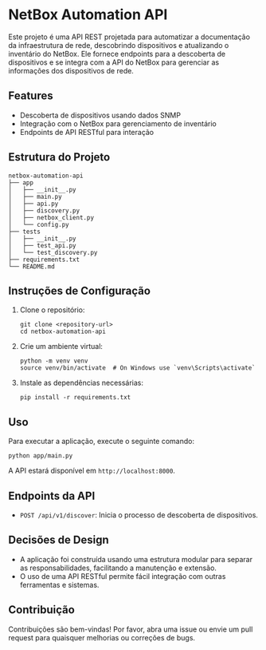# NetBox Automation API

Este projeto é uma API REST projetada para automatizar a documentação da infraestrutura de rede, descobrindo dispositivos e atualizando o inventário do NetBox. Ele fornece endpoints para a descoberta de dispositivos e se integra com a API do NetBox para gerenciar as informações dos dispositivos de rede.

## Features

- Descoberta de dispositivos usando dados SNMP
- Integração com o NetBox para gerenciamento de inventário
- Endpoints de API RESTful para interação

## Estrutura do Projeto

```
netbox-automation-api
├── app
│   ├── __init__.py
│   ├── main.py
│   ├── api.py
│   ├── discovery.py
│   ├── netbox_client.py
│   └── config.py
├── tests
│   ├── __init__.py
│   ├── test_api.py
│   └── test_discovery.py
├── requirements.txt
└── README.md
```

## Instruções de Configuração

1. Clone o repositório:
   ```
   git clone <repository-url>
   cd netbox-automation-api
   ```
2. Crie um ambiente virtual:
   ```
   python -m venv venv
   source venv/bin/activate  # On Windows use `venv\Scripts\activate`
   ```

3. Instale as dependências necessárias:
   ```
   pip install -r requirements.txt
   
## Uso

Para executar a aplicação, execute o seguinte comando:
```
python app/main.py
```

A API estará disponível em `http://localhost:8000`.

## Endpoints da API

- `POST /api/v1/discover`: Inicia o processo de descoberta de dispositivos.

## Decisões de Design

- A aplicação foi construída usando uma estrutura modular para separar as responsabilidades, facilitando a manutenção e extensão.
- O uso de uma API RESTful permite fácil integração com outras ferramentas e sistemas.

## Contribuição

Contribuições são bem-vindas! Por favor, abra uma issue ou envie um pull request para quaisquer melhorias ou correções de bugs.